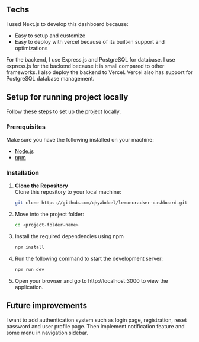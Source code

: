 ## Techs

I used Next.js to develop this dashboard because:

- Easy to setup and customize
- Easy to deploy with vercel because of its built-in support and optimizations

For the backend, I use Express.js and PostgreSQL for database.
I use express.js for the backend because it is small compared to other frameworks.
I also deploy the backend to Vercel. Vercel also has support for PostgreSQL database management.

## Setup for running project locally

Follow these steps to set up the project locally.

### Prerequisites

Make sure you have the following installed on your machine:

- [Node.js](https://nodejs.org/)
- [npm](https://www.npmjs.com/)

### Installation

1. **Clone the Repository**  
   Clone this repository to your local machine:

   ```bash
   git clone https://github.com/qhyabdoel/lemoncracker-dashboard.git
   ```

2. Move into the project folder:

   ```bash
   cd <project-folder-name>
   ```

3. Install the required dependencies using npm

   ```bash
   npm install
   ```

4. Run the following command to start the development server:

   ```bash
   npm run dev
   ```

5. Open your browser and go to http://localhost:3000 to view the application.

## Future improvements

I want to add authentication system such as login page, registration, reset password and user profile page.
Then implement notification feature and some menu in navigation sidebar.

##
